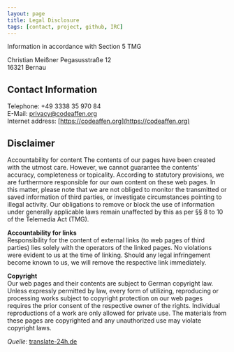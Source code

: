```yaml
---
layout: page
title: Legal Disclosure
tags: [contact, project, github, IRC]
---
```


Information in accordance with Section 5 TMG

Christian Meißner
Pegasusstraße 12\
16321 Bernau

## Contact Information

Telephone: +49 3338 35 970 84\
E-Mail: [privacy@codeaffen.org](mailto:privacy@codeaffen.org)\
Internet address: [https://codeaffen.org](https://codeaffen.org)

## Disclaimer

Accountability for content
The contents of our pages have been created with the utmost care. However, we cannot guarantee the contents' accuracy, completeness or topicality. According to statutory provisions, we are furthermore responsible for our own content on these web pages. In this matter, please note that we are not obliged to monitor the transmitted or saved information of third parties, or investigate circumstances pointing to illegal activity. Our obligations to remove or block the use of information under generally applicable laws remain unaffected by this as per §§ 8 to 10 of the Telemedia Act (TMG).

**Accountability for links**\
Responsibility for the content of external links (to web pages of third parties) lies solely with the operators of the linked pages. No violations were evident to us at the time of linking. Should any legal infringement become known to us, we will remove the respective link immediately.

**Copyright**\
Our web pages and their contents are subject to German copyright law. Unless expressly permitted by law, every form of utilizing, reproducing or processing works subject to copyright protection on our web pages requires the prior consent of the respective owner of the rights. Individual reproductions of a work are only allowed for private use. The materials from these pages are copyrighted and any unauthorized use may violate copyright laws.

_Quelle:_ [translate-24h.de](http://www.translate-24h.de)
